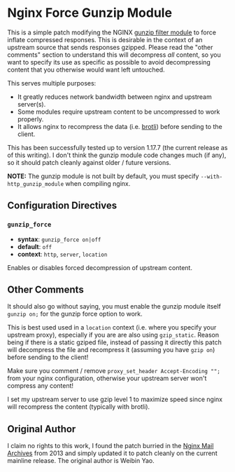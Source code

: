 # Nginx Force Gunzip Module
This is a simple patch modifying the NGINX [gunzip filter module](http://nginx.org/en/docs/http/ngx_http_gunzip_module.html "gunzip filter module") to force inflate compressed responses. This is desirable in the context of an upstream source that sends responses gzipped. Please read the "other comments" section to understand this will decompress *all* content, so you want to specify its use as specific as possible to avoid decompressing content that you otherwise would want left untouched.

This serves multiple purposes:
- It greatly reduces network bandwidth between nginx and upstream server(s).
- Some modules require upstream content to be uncompressed to work properly.
- It allows nginx to recompress the data (i.e. [brotli](https://github.com/google/ngx_brotli "brotli")) before sending to the client.

This has been successfully tested up to version 1.17.7 (the current release as of this writing). I don't think the gunzip module code changes much (if any), so it should patch cleanly against older / future versions.

**NOTE:** The gunzip module is not built by default, you must specify `--with-http_gunzip_module` when compiling nginx.

## Configuration Directives

### `gunzip_force`
- **syntax**: `gunzip_force on|off`
- **default**: `off`
- **context**: `http`, `server`, `location`

Enables or disables forced decompression of upstream content.

## Other Comments
It should also go without saying, you must enable the gunzip module itself `gunzip on;` for the gunzip force option to work.

This is best used used in a `location` context (i.e. where you specify your upstream proxy), especially if you are are also using `gzip_static`. Reason being if there is a static gziped file, instead of passing it directly this patch will decompress the file and recompress it (assuming you have `gzip on`) before sending to the client! 

Make sure you comment / remove `proxy_set_header Accept-Encoding "";` from your nginx configuration, otherwise your upstream server won't compress any content!

I set my upstream server to use gzip level 1 to maximize speed since nginx will recompress the content (typically with brotli).

## Original Author
I claim no rights to this work, I found the patch burried in the [Nginx Mail Archives](http://mailman.nginx.org/pipermail/nginx-devel/2013-January/003276.html "Nginx Mail Archives") from 2013 and simply updated it to patch cleanly on the current mainline release. The original author is Weibin Yao.
